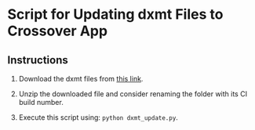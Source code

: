 # Script for Updating dxmt Files to Crossover App

## Instructions

1. Download the dxmt files from [this link](https://github.com/3Shain/dxmt/actions).

2. Unzip the downloaded file and consider renaming the folder with its CI build number.

3. Execute this script using: `python dxmt_update.py`.
